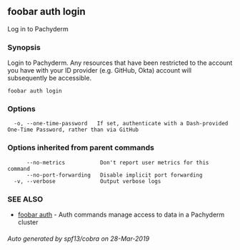## foobar auth login

Log in to Pachyderm

### Synopsis


Login to Pachyderm. Any resources that have been restricted to the account you have with your ID provider (e.g. GitHub, Okta) account will subsequently be accessible.

```
foobar auth login
```

### Options

```
  -o, --one-time-password   If set, authenticate with a Dash-provided One-Time Password, rather than via GitHub
```

### Options inherited from parent commands

```
      --no-metrics           Don't report user metrics for this command
      --no-port-forwarding   Disable implicit port forwarding
  -v, --verbose              Output verbose logs
```

### SEE ALSO
* [foobar auth](foobar_auth.md)	 - Auth commands manage access to data in a Pachyderm cluster

###### Auto generated by spf13/cobra on 28-Mar-2019
